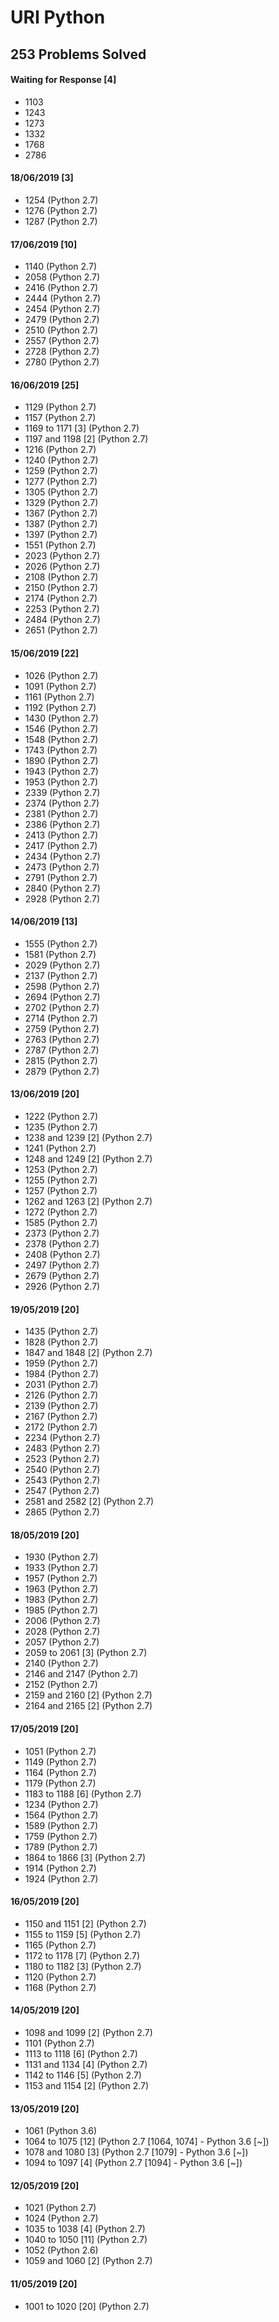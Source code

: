 # URI Python
## 253 Problems Solved

#### Waiting for Response [4]
  - 1103
  - 1243
  - 1273
  - 1332
  - 1768
  - 2786

#### 18/06/2019 [3]
  - 1254 (Python 2.7)
  - 1276 (Python 2.7)
  - 1287 (Python 2.7)

#### 17/06/2019 [10]
  - 1140 (Python 2.7)
  - 2058 (Python 2.7)
  - 2416 (Python 2.7)
  - 2444 (Python 2.7)
  - 2454 (Python 2.7)
  - 2479 (Python 2.7)
  - 2510 (Python 2.7)
  - 2557 (Python 2.7)
  - 2728 (Python 2.7)
  - 2780 (Python 2.7)

#### 16/06/2019 [25]
  - 1129 (Python 2.7)
  - 1157 (Python 2.7)
  - 1169 to 1171 [3] (Python 2.7)
  - 1197 and 1198 [2] (Python 2.7)
  - 1216 (Python 2.7)
  - 1240 (Python 2.7)
  - 1259 (Python 2.7)
  - 1277 (Python 2.7)
  - 1305 (Python 2.7)
  - 1329 (Python 2.7)
  - 1367 (Python 2.7)
  - 1387 (Python 2.7)
  - 1397 (Python 2.7)
  - 1551 (Python 2.7)
  - 2023 (Python 2.7)
  - 2026 (Python 2.7)
  - 2108 (Python 2.7)
  - 2150 (Python 2.7)
  - 2174 (Python 2.7)
  - 2253 (Python 2.7)
  - 2484 (Python 2.7)
  - 2651 (Python 2.7)

#### 15/06/2019 [22]
  - 1026 (Python 2.7)
  - 1091 (Python 2.7)
  - 1161 (Python 2.7)
  - 1192 (Python 2.7)
  - 1430 (Python 2.7)
  - 1546 (Python 2.7)
  - 1548 (Python 2.7)
  - 1743 (Python 2.7)
  - 1890 (Python 2.7)
  - 1943 (Python 2.7)
  - 1953 (Python 2.7)
  - 2339 (Python 2.7)
  - 2374 (Python 2.7)
  - 2381 (Python 2.7)
  - 2386 (Python 2.7)
  - 2413 (Python 2.7)
  - 2417 (Python 2.7)
  - 2434 (Python 2.7)
  - 2473 (Python 2.7)
  - 2791 (Python 2.7)
  - 2840 (Python 2.7)
  - 2928 (Python 2.7)

#### 14/06/2019 [13]
  - 1555 (Python 2.7)
  - 1581 (Python 2.7)
  - 2029 (Python 2.7)
  - 2137 (Python 2.7)
  - 2598 (Python 2.7)
  - 2694 (Python 2.7)
  - 2702 (Python 2.7)
  - 2714 (Python 2.7)
  - 2759 (Python 2.7)
  - 2763 (Python 2.7)
  - 2787 (Python 2.7)
  - 2815 (Python 2.7)
  - 2879 (Python 2.7)

#### 13/06/2019 [20]
  - 1222 (Python 2.7)
  - 1235 (Python 2.7)
  - 1238 and 1239 [2] (Python 2.7)
  - 1241 (Python 2.7)
  - 1248 and 1249 [2] (Python 2.7)
  - 1253 (Python 2.7)
  - 1255 (Python 2.7)
  - 1257 (Python 2.7)
  - 1262 and 1263 [2] (Python 2.7)
  - 1272 (Python 2.7)
  - 1585 (Python 2.7)
  - 2373 (Python 2.7)
  - 2378 (Python 2.7)
  - 2408 (Python 2.7)
  - 2497 (Python 2.7)
  - 2679 (Python 2.7)
  - 2926 (Python 2.7)

#### 19/05/2019 [20]
  - 1435 (Python 2.7)
  - 1828 (Python 2.7)
  - 1847 and 1848 [2] (Python 2.7)
  - 1959 (Python 2.7)
  - 1984 (Python 2.7)
  - 2031 (Python 2.7)
  - 2126 (Python 2.7)
  - 2139 (Python 2.7)
  - 2167 (Python 2.7)
  - 2172 (Python 2.7)
  - 2234 (Python 2.7)
  - 2483 (Python 2.7)
  - 2523 (Python 2.7)
  - 2540 (Python 2.7)
  - 2543 (Python 2.7)
  - 2547 (Python 2.7)
  - 2581 and 2582 [2] (Python 2.7)
  - 2865 (Python 2.7)

#### 18/05/2019 [20]
  - 1930 (Python 2.7)
  - 1933 (Python 2.7)
  - 1957 (Python 2.7)
  - 1963 (Python 2.7)
  - 1983 (Python 2.7)
  - 1985 (Python 2.7)
  - 2006 (Python 2.7)
  - 2028 (Python 2.7)
  - 2057 (Python 2.7)
  - 2059 to 2061 [3] (Python 2.7)
  - 2140 (Python 2.7)
  - 2146 and 2147 (Python 2.7)
  - 2152 (Python 2.7)
  - 2159 and 2160 [2] (Python 2.7)
  - 2164 and 2165 [2] (Python 2.7)

#### 17/05/2019 [20]
  - 1051 (Python 2.7)
  - 1149 (Python 2.7)
  - 1164 (Python 2.7)
  - 1179 (Python 2.7)
  - 1183 to 1188 [6] (Python 2.7)
  - 1234 (Python 2.7)
  - 1564 (Python 2.7)
  - 1589 (Python 2.7)
  - 1759 (Python 2.7)
  - 1789 (Python 2.7)
  - 1864 to 1866 [3] (Python 2.7)
  - 1914 (Python 2.7)
  - 1924 (Python 2.7)

#### 16/05/2019 [20]
  - 1150 and 1151 [2] (Python 2.7)
  - 1155 to 1159 [5] (Python 2.7)
  - 1165 (Python 2.7)
  - 1172 to 1178 [7] (Python 2.7)
  - 1180 to 1182 [3] (Python 2.7)
  - 1120 (Python 2.7)
  - 1168 (Python 2.7)

#### 14/05/2019 [20]
  - 1098 and 1099 [2] (Python 2.7)
  - 1101 (Python 2.7)
  - 1113 to 1118 [6] (Python 2.7)
  - 1131 and 1134 [4] (Python 2.7)
  - 1142 to 1146 [5] (Python 2.7)
  - 1153 and 1154 [2] (Python 2.7)

#### 13/05/2019 [20]
  - 1061 (Python 3.6)
  - 1064 to 1075 [12] (Python 2.7 [1064, 1074] - Python 3.6 [~])
  - 1078 and 1080 [3] (Python 2.7 [1079] - Python 3.6 [~])
  - 1094 to 1097 [4] (Python 2.7 [1094] - Python 3.6 [~])

#### 12/05/2019 [20]
  - 1021 (Python 2.7)
  - 1024 (Python 2.7)
  - 1035 to 1038 [4] (Python 2.7)
  - 1040 to 1050 [11] (Python 2.7)
  - 1052 (Python 2.6)
  - 1059 and 1060 [2] (Python 2.7)

#### 11/05/2019 [20]
  - 1001 to 1020 [20] (Python 2.7)